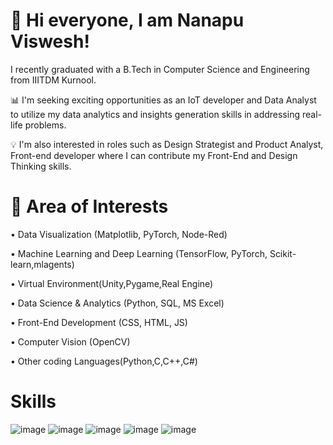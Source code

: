 # 👋 Hi everyone, I am Nanapu Viswesh!
 I recently graduated with a B.Tech in Computer Science and Engineering from IIITDM Kurnool.
 
📊 I'm seeking exciting opportunities as an IoT developer and Data Analyst to utilize my data analytics and insights generation skills in addressing real-life problems.

💡 I'm also interested in roles such as  Design Strategist and Product Analyst, Front-end developer where I can contribute my Front-End and Design Thinking skills.

# 📍 Area of Interests

• Data Visualization (Matplotlib, PyTorch, Node-Red)

• Machine Learning and Deep Learning (TensorFlow, PyTorch, Scikit-learn,mlagents)

• Virtual Environment(Unity,Pygame,Real Engine)

• Data Science & Analytics (Python, SQL, MS Excel)

• Front-End Development (CSS, HTML, JS)

• Computer Vision (OpenCV)

• Other coding Languages(Python,C,C++,C#)

#  Skills
![image](https://github.com/user-attachments/assets/0200cda5-3789-4921-a52d-3c5e014c08e8)
![image](https://github.com/user-attachments/assets/fa6ae080-1af0-4451-9785-c7a57383eb09)
![image](https://github.com/user-attachments/assets/c75dd393-0813-498f-a509-ef46cc2ace14)
![image](https://github.com/user-attachments/assets/4f43348f-8d7a-48d4-9f2e-5333c3ceadce)
![image](https://github.com/user-attachments/assets/96de689e-a7ae-4b33-a741-de48b62d4030)



